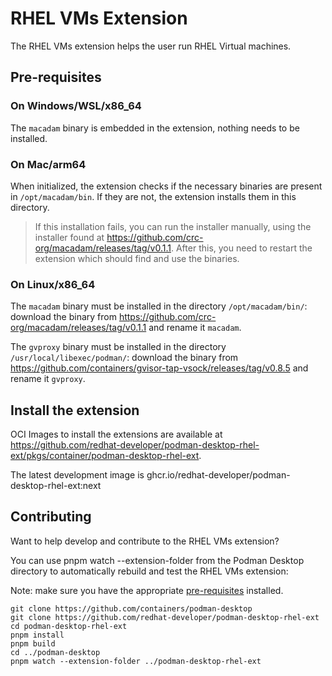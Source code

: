 # RHEL VMs Extension

The RHEL VMs extension helps the user run RHEL Virtual machines.

## Pre-requisites

### On Windows/WSL/x86_64

The `macadam` binary is embedded in the extension, nothing needs to be installed.

### On Mac/arm64

When initialized, the extension checks if the necessary binaries are present in `/opt/macadam/bin`. If they are not, the extension installs them in this directory.

> If this installation fails, you can run the installer manually, using the installer found at https://github.com/crc-org/macadam/releases/tag/v0.1.1. After this, you need to restart the extension which should find and use the binaries.

### On Linux/x86_64

The `macadam` binary must be installed in the directory `/opt/macadam/bin/`: download the binary from https://github.com/crc-org/macadam/releases/tag/v0.1.1 and rename it `macadam`.

The `gvproxy` binary must be installed in the directory `/usr/local/libexec/podman/`: download the binary from https://github.com/containers/gvisor-tap-vsock/releases/tag/v0.8.5 and rename it `gvproxy`.

## Install the extension

OCI Images to install the extensions are available at https://github.com/redhat-developer/podman-desktop-rhel-ext/pkgs/container/podman-desktop-rhel-ext.

The latest development image is ghcr.io/redhat-developer/podman-desktop-rhel-ext:next

## Contributing

Want to help develop and contribute to the RHEL VMs extension?

You can use pnpm watch --extension-folder from the Podman Desktop directory to automatically rebuild and test the RHEL VMs extension:

Note: make sure you have the appropriate [pre-requisites](https://github.com/podman-desktop/podman-desktop/blob/main/CONTRIBUTING.md#prerequisites-prepare-your-environment) installed.

```
git clone https://github.com/containers/podman-desktop
git clone https://github.com/redhat-developer/podman-desktop-rhel-ext
cd podman-desktop-rhel-ext
pnpm install
pnpm build
cd ../podman-desktop
pnpm watch --extension-folder ../podman-desktop-rhel-ext
```
